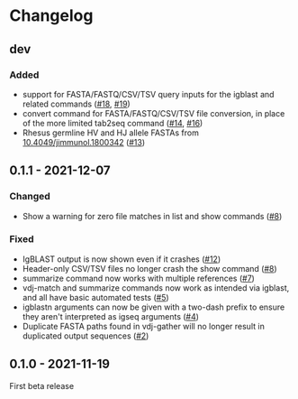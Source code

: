 # Changelog

## dev

### Added

 * support for FASTA/FASTQ/CSV/TSV query inputs for the igblast and related
   commands ([#18], [#19])
 * convert command for FASTA/FASTQ/CSV/TSV file conversion, in place of the
   more limited tab2seq command ([#14], [#16])
 * Rhesus germline HV and HJ allele FASTAs from
   [10.4049/jimmunol.1800342](https://doi.org/10.4049/jimmunol.1800342) ([#13])

[#19]: https://github.com/ShawHahnLab/igseq/pull/19
[#18]: https://github.com/ShawHahnLab/igseq/pull/18
[#16]: https://github.com/ShawHahnLab/igseq/pull/16
[#14]: https://github.com/ShawHahnLab/igseq/pull/14
[#13]: https://github.com/ShawHahnLab/igseq/pull/13

## 0.1.1 - 2021-12-07

### Changed

 * Show a warning for zero file matches in list and show commands ([#8])

### Fixed

 * IgBLAST output is now shown even if it crashes ([#12])
 * Header-only CSV/TSV files no longer crash the show command ([#8])
 * summarize command now works with multiple references ([#7])
 * vdj-match and summarize commands now work as intended via igblast, and all
   have basic automated tests ([#5])
 * igblastn arguments can now be given with a two-dash prefix to ensure they
   aren't interpreted as igseq arguments ([#4])
 * Duplicate FASTA paths found in vdj-gather will no longer result in
   duplicated output sequences ([#2])

[#12]: https://github.com/ShawHahnLab/igseq/pull/12
[#8]: https://github.com/ShawHahnLab/igseq/pull/8
[#7]: https://github.com/ShawHahnLab/igseq/pull/7
[#5]: https://github.com/ShawHahnLab/igseq/pull/5
[#4]: https://github.com/ShawHahnLab/igseq/pull/4
[#2]: https://github.com/ShawHahnLab/igseq/pull/2

## 0.1.0 - 2021-11-19

First beta release
